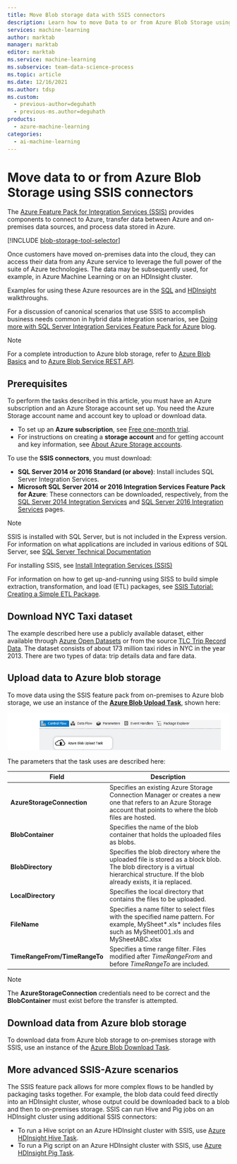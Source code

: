 ```yaml
---
title: Move Blob storage data with SSIS connectors
description: Learn how to move Data to or from Azure Blob Storage using SQL Server Integration Services Feature Pack for Azure.
services: machine-learning
author: marktab
manager: marktab
editor: marktab
ms.service: machine-learning
ms.subservice: team-data-science-process
ms.topic: article
ms.date: 12/16/2021
ms.author: tdsp
ms.custom:
  - previous-author=deguhath
  - previous-ms.author=deguhath
products:
  - azure-machine-learning
categories:
  - ai-machine-learning
---
```


# Move data to or from Azure Blob Storage using SSIS connectors

The [Azure Feature Pack for Integration Services (SSIS)](/sql/integration-services/azure-feature-pack-for-integration-services-ssis) provides components to connect to Azure, transfer data between Azure and on-premises data sources, and process data stored in Azure.

[!INCLUDE [blob-storage-tool-selector](../../includes/machine-learning-blob-storage-tool-selector.md)]

Once customers have moved on-premises data into the cloud, they can access their data from any Azure service to leverage the full power of the suite of Azure technologies. The data may be subsequently used, for example, in Azure Machine Learning or on an HDInsight cluster.

Examples for using these Azure resources are in the [SQL](sql-walkthrough.md) and [HDInsight](hive-walkthrough.md) walkthroughs.

For a discussion of canonical scenarios that use SSIS to accomplish business needs common in hybrid data integration scenarios, see [Doing more with SQL Server Integration Services Feature Pack for Azure](https://techcommunity.microsoft.com/t5/sql-server-integration-services/doing-more-with-sql-server-integration-services-feature-pack-for/ba-p/388238) blog.

> [!NOTE]
> For a complete introduction to Azure blob storage, refer to [Azure Blob Basics](/azure/storage/blobs/storage-quickstart-blobs-dotnet) and to [Azure Blob Service REST API](/rest/api/storageservices/blob-service-rest-api).
>
>

## Prerequisites
To perform the tasks described in this article, you must have an Azure subscription and an Azure Storage account set up. You need the Azure Storage account name and account key to upload or download data.

* To set up an **Azure subscription**, see [Free one-month trial](https://azure.microsoft.com/free/).
* For instructions on creating a **storage account** and for getting account and key information, see [About Azure Storage accounts](/azure/storage/common/storage-account-create).

To use the **SSIS connectors**, you must download:

* **SQL Server 2014 or 2016 Standard (or above)**: Install includes SQL Server Integration Services.
* **Microsoft SQL Server 2014 or 2016 Integration Services Feature Pack for Azure**: These connectors can be downloaded, respectively, from the [SQL Server 2014 Integration Services](https://www.microsoft.com/download/details.aspx?id=47366) and [SQL Server 2016 Integration Services](https://www.microsoft.com/download/details.aspx?id=49492) pages.

> [!NOTE]
> SSIS is installed with SQL Server, but is not included in the Express version. For information on what applications are included in various editions of SQL Server, see [SQL Server Technical Documentation](/sql/sql-server/)
>
>

For installing SSIS, see [Install Integration Services (SSIS)](/sql/integration-services/install-windows/install-integration-services)

For information on how to get up-and-running using SISS to build simple extraction, transformation, and load (ETL) packages, see [SSIS Tutorial: Creating a Simple ETL Package](/sql/integration-services/ssis-how-to-create-an-etl-package).

## Download NYC Taxi dataset
The example described here use a publicly available dataset, either available through [Azure Open Datasets](/azure/open-datasets/dataset-taxi-yellow?tabs=azureml-opendatasets) or from the source [TLC Trip Record Data](https://www1.nyc.gov/site/tlc/about/tlc-trip-record-data.page). The dataset consists of about 173 million taxi rides in NYC in the year 2013. There are two types of data: trip details data and fare data.

## Upload data to Azure blob storage
To move data using the SSIS feature pack from on-premises to Azure blob storage, we use an instance of the [**Azure Blob Upload Task**](/sql/integration-services/control-flow/azure-blob-upload-task), shown here:

![configure-data-science-vm](./media/move-data-to-azure-blob-using-ssis/ssis-azure-blob-upload-task.png)

The parameters that the task uses are described here:

| Field | Description |
| --- | --- |
| **AzureStorageConnection** |Specifies an existing Azure Storage Connection Manager or creates a new one that refers to an Azure Storage account that points to where the blob files are hosted. |
| **BlobContainer** |Specifies the name of the blob container that holds the uploaded files as blobs. |
| **BlobDirectory** |Specifies the blob directory where the uploaded file is stored as a block blob. The blob directory is a virtual hierarchical structure. If the blob already exists, it ia replaced. |
| **LocalDirectory** |Specifies the local directory that contains the files to be uploaded. |
| **FileName** |Specifies a name filter to select files with the specified name pattern. For example, MySheet\*.xls\* includes files such as MySheet001.xls and MySheetABC.xlsx |
| **TimeRangeFrom/TimeRangeTo** |Specifies a time range filter. Files modified after *TimeRangeFrom* and before *TimeRangeTo* are included. |

> [!NOTE]
> The **AzureStorageConnection** credentials need to be correct and the **BlobContainer** must exist before the transfer is attempted.
>
>

## Download data from Azure blob storage
To download data from Azure blob storage to on-premises storage with SSIS, use an instance of the [Azure Blob Download Task](/sql/integration-services/control-flow/azure-blob-download-task).

## More advanced SSIS-Azure scenarios
The SSIS feature pack allows for more complex flows to be handled by packaging tasks together. For example, the blob data could feed directly into an HDInsight cluster, whose output could be downloaded back to a blob and then to on-premises storage. SSIS can run Hive and Pig jobs on an HDInsight cluster using additional SSIS connectors:

* To run a Hive script on an Azure HDInsight cluster with SSIS, use [Azure HDInsight Hive Task](/sql/integration-services/control-flow/azure-hdinsight-hive-task).
* To run a Pig script on an Azure HDInsight cluster with SSIS, use [Azure HDInsight Pig Task](/sql/integration-services/control-flow/azure-hdinsight-pig-task).
